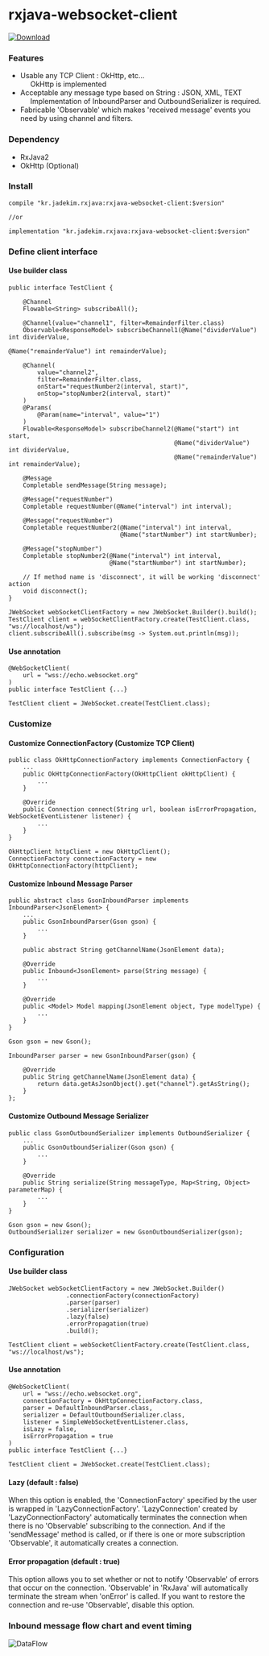 # rxjava-websocket-client
[ ![Download](https://api.bintray.com/packages/jdekim43/maven/rxjava-websocket-client/images/download.svg?version=0.0.1) ](https://bintray.com/jdekim43/maven/rxjava-websocket-client/0.0.1/link)


### Features
* Usable any TCP Client : OkHttp, etc...  
&nbsp;&nbsp;&nbsp;&nbsp; OkHttp is implemented
* Acceptable any message type based on String : JSON, XML, TEXT  
&nbsp;&nbsp;&nbsp;&nbsp; Implementation of InboundParser and OutboundSerializer is required.
* Fabricable 'Observable' which makes 'received message' events you need by using channel and filters.


### Dependency
* RxJava2
* OkHttp (Optional)


### Install
```
compile "kr.jadekim.rxjava:rxjava-websocket-client:$version"

//or

implementation "kr.jadekim.rxjava:rxjava-websocket-client:$version"
```

### Define client interface
#### Use builder class
```
public interface TestClient {
    
    @Channel
    Flowable<String> subscribeAll();
    
    @Channel(value="channel1", filter=RemainderFilter.class)
    Observable<ResponseModel> subscribeChannel1(@Name("dividerValue") int dividerValue,
                                                @Name("remainderValue") int remainderValue);
    
    @Channel(
        value="channel2",
        filter=RemainderFilter.class,
        onStart="requestNumber2(interval, start)",
        onStop="stopNumber2(interval, start)"
    )
    @Params(
        @Param(name="interval", value="1")
    )
    Flowable<ResponseModel> subscribeChannel2(@Name("start") int start,
                                              @Name("dividerValue") int dividerValue,
                                              @Name("remainderValue") int remainderValue);
    
    @Message
    Completable sendMessage(String message);
    
    @Message("requestNumber")
    Completable requestNumber(@Name("interval") int interval);
    
    @Message("requestNumber")
    Completable requestNumber2(@Name("interval") int interval,
                               @Name("startNumber") int startNumber);
    
    @Message("stopNumber")
    Completable stopNumber2(@Name("interval") int interval,
                            @Name("startNumber") int startNumber);
    
    // If method name is 'disconnect', it will be working 'disconnect' action
    void disconnect();
}
```
```
JWebSocket webSocketClientFactory = new JWebSocket.Builder().build();
TestClient client = webSocketClientFactory.create(TestClient.class, "ws://localhost/ws");
client.subscribeAll().subscribe(msg -> System.out.println(msg));
```

#### Use annotation
```
@WebSocketClient(
    url = "wss://echo.websocket.org"
)
public interface TestClient {...}

TestClient client = JWebSocket.create(TestClient.class);
```


### Customize
#### Customize ConnectionFactory (Customize TCP Client)
```
public class OkHttpConnectionFactory implements ConnectionFactory {
    ...
    public OkHttpConnectionFactory(OkHttpClient okHttpClient) {
        ...
    }
    
    @Override
    public Connection connect(String url, boolean isErrorPropagation, WebSocketEventListener listener) {
        ...
    }
}
```
```
OkHttpClient httpClient = new OkHttpClient();
ConnectionFactory connectionFactory = new OkHttpConnectionFactory(httpClient);
```

#### Customize Inbound Message Parser
```
public abstract class GsonInboundParser implements InboundParser<JsonElement> {
    ...
    public GsonInboundParser(Gson gson) {
        ...
    }
    
    public abstract String getChannelName(JsonElement data);
    
    @Override
    public Inbound<JsonElement> parse(String message) {
        ...
    }
    
    @Override
    public <Model> Model mapping(JsonElement object, Type modelType) {
        ...
    }
}
```
```
Gson gson = new Gson();

InboundParser parser = new GsonInboundParser(gson) {

    @Override
    public String getChannelName(JsonElement data) {
        return data.getAsJsonObject().get("channel").getAsString(); 
    }
};
```

#### Customize Outbound Message Serializer
```
public class GsonOutboundSerializer implements OutboundSerializer {
    ...
    public GsonOutboundSerializer(Gson gson) {
        ...
    }

    @Override
    public String serialize(String messageType, Map<String, Object> parameterMap) {
        ...
    }
}
```
```
Gson gson = new Gson();
OutboundSerializer serializer = new GsonOutboundSerializer(gson);
```

### Configuration
#### Use builder class
```
JWebSocket webSocketClientFactory = new JWebSocket.Builder()
                .connectionFactory(connectionFactory)
                .parser(parser)
                .serializer(serializer)
                .lazy(false)
                .errorPropagation(true)
                .build();
                
TestClient client = webSocketClientFactory.create(TestClient.class, "ws://localhost/ws");
```

#### Use annotation
```
@WebSocketClient(
    url = "wss://echo.websocket.org",
    connectionFactory = OkHttpConnectionFactory.class,
    parser = DefaultInboundParser.class,
    serializer = DefaultOutboundSerializer.class,
    listener = SimpleWebSocketEventListener.class,
    isLazy = false,
    isErrorPropagation = true
)
public interface TestClient {...}

TestClient client = JWebSocket.create(TestClient.class);
```

#### Lazy (default : false)
When this option is enabled, the 'ConnectionFactory' specified by the user is wrapped in 'LazyConnectionFactory'.
'LazyConnection' created by 'LazyConnectionFactory' automatically terminates the connection when there is no 'Observable' subscribing to the connection.
And if the 'sendMessage' method is called, or if there is one or more subscription 'Observable', it automatically creates a connection.

#### Error propagation (default : true)
This option allows you to set whether or not to notify 'Observable' of errors that occur on the connection.
'Observable' in 'RxJava' will automatically terminate the stream when 'onError' is called.
If you want to restore the connection and re-use 'Observable', disable this option.

### Inbound message flow chart and event timing
![DataFlow](./data-flow.png?raw=true "DataFlow")
